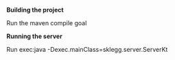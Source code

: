 **Building the project**

Run the maven compile goal


**Running the server**

Run exec:java -Dexec.mainClass=sklegg.server.ServerKt